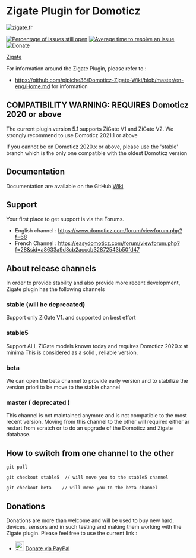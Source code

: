 # Zigate Plugin for Domoticz

![zigate.fr](https://github.com/pipiche38/Domoticz-Zigate-Wiki/blob/master/Images/ZiGate.png)

[![Percentage of issues still open](http://isitmaintained.com/badge/open/pipiche38/Domoticz-Zigate.svg)](http://isitmaintained.com/project/pipiche38/Domoticz-Zigate "Percentage of issues still open")
[![Average time to resolve an issue](http://isitmaintained.com/badge/resolution/pipiche38/Domoticz-Zigate.svg)](http://isitmaintained.com/project/pipiche38/Domoticz-Zigate "Average time to resolve an issue")
[![Donate](https://img.shields.io/badge/Donate-PayPal-green.svg)](https://paypal.me/pipiche "Donate via PayPal")

[Zigate](https://zigate.fr "Python Plugin for Domoticz home automation.")

For information around the Zigate Plugin, please refer to :

* <https://github.com/pipiche38/Domoticz-Zigate-Wiki/blob/master/en-eng/Home.md> for information

## COMPATIBILITY WARNING: REQUIRES Domoticz 2020 or above

The current plugin version 5.1 supports ZiGate V1 and ZiGate V2. 
We strongly recommend to use Domoticz 2021.1 or above

If you cannot be on Domoticz 2020.x or above, please use the 'stable' branch which is the only one compatible with the oldest Domoticz version

## Documentation

Documentation are available on the GitHub [Wiki](https://github.com/pipiche38/Domoticz-Zigate-Wiki "Wiki")

## Support

Your first place to get support is via the Forums.

* English channel : <https://www.domoticz.com/forum/viewforum.php?f=68>
* French Channel : <https://easydomoticz.com/forum/viewforum.php?f=28&sid=a8633a9d8cb2acccb32872543b50fd47>

## About release channels

In order to provide stability and also provide more recent development, Zigate plugin has the following channels

### stable (will be deprecated)

Support only ZiGate V1. and supported on best effort

### stable5

Support ALL ZiGate models known today and requires Domoticz 2020.x at minima
This is considered as a solid , reliable version.

### beta

We can open the beta channel to provide early version and to stabilize the version priori to be move to the stable channel

### master ( deprecated )

This channel is not maintained anymore and is not compatible to the most recent version.
Moving from this channel to the other will required either ar restart from scratch or to do an upgrade of the Domoticz and Zigate database.

## How to switch from one channel to the other

`git pull`

`git checkout stable5  // will move you to the stable5 channel`

`git checkout beta    // will move you to the beta channel`

## Donations

Donations are more than welcome and will be used to buy new hard, devices, sensors and in such testing and making them working with the Zigate plugin. Please feel free to use the current link :

* <img src="https://www.pipiche.fr//pp.svg" width="24" height="24" alt="Donate via Paypal"/> <a href="https://paypal.me/pipiche">Donate via PayPal</a><br/>
